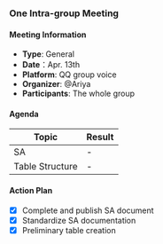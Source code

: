 ### One Intra-group Meeting

#### Meeting Information
- **Type**: General
- **Date**：Apr. 13th
- **Platform**: QQ group voice
- **Organizer**: @Ariya
- **Participants**: The whole group

#### Agenda
|Topic|Result|
|-|-|
|SA|-|
|Table Structure|-|

#### Action Plan
- [x] Complete and publish SA document
- [x] Standardize SA documentation
- [x] Preliminary table creation
